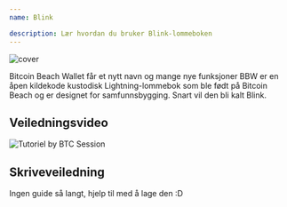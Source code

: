 ```yaml
---
name: Blink

description: Lær hvordan du bruker Blink-lommeboken
---
```


![cover](assets/cover.webp)

Bitcoin Beach Wallet får et nytt navn og mange nye funksjoner
BBW er en åpen kildekode kustodisk Lightning-lommebok som ble født på Bitcoin Beach og er designet for samfunnsbygging. Snart vil den bli kalt Blink.

## Veiledningsvideo

![Tutoriel by BTC Session](https://youtu.be/q3QwxCd1EZE)

## Skriveveiledning

Ingen guide så langt, hjelp til med å lage den :D
